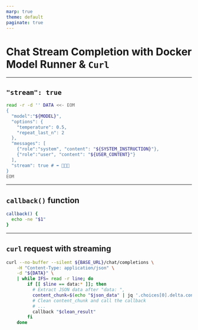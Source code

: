 ```yaml
---
marp: true
theme: default
paginate: true
---
```

# Chat Stream Completion with Docker Model Runner & **`Curl`**

---
## **`"stream": true`**

```bash
read -r -d '' DATA <<- EOM
{
  "model":"${MODEL}",
  "options": {
    "temperature": 0.5,
    "repeat_last_n": 2
  },
  "messages": [
    {"role":"system", "content": "${SYSTEM_INSTRUCTION}"},
    {"role":"user", "content": "${USER_CONTENT}"}
  ],
  "stream": true # ⬅️ 👋👋👋
}
EOM
```

---
## **`callback()`** function

```bash
callback() {
  echo -ne "$1" 
}
```

---
## **`curl`** request with streaming

```bash
curl --no-buffer --silent ${BASE_URL}/chat/completions \
    -H "Content-Type: application/json" \
    -d "${DATA}" \
    | while IFS= read -r line; do
        if [[ $line == data:* ]]; then
          # Extract JSON data after "data: ", 
          content_chunk=$(echo "$json_data" | jq '.choices[0].delta.content // "null"' 2>/dev/null)
          # Clean content_chunk and call the callback
          # ...
          callback "$clean_result"
        fi
    done      
```